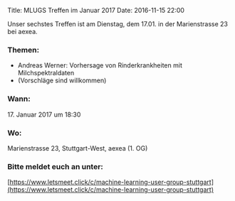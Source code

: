 Title: MLUGS Treffen im Januar 2017
Date: 2016-11-15 22:00

Unser sechstes Treffen ist am Dienstag, dem 17.01. in der Marienstrasse 23 bei aexea.

### Themen:

- Andreas Werner: Vorhersage von Rinderkrankheiten mit Milchspektraldaten
- (Vorschläge sind willkommen)


### Wann:

<p>17. Januar 2017 um 18:30</p>  

### Wo:

Marienstrasse 23, Stuttgart-West, aexea (1. OG)

### Bitte meldet euch an unter:
[https://www.letsmeet.click/c/machine-learning-user-group-stuttgart](https://www.letsmeet.click/c/machine-learning-user-group-stuttgart)
